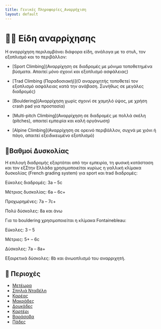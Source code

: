 ```yaml
---
title: Γενικές Πληροφορίες_Αναρρήχιση
layout: default
---
```


# 🧗‍♀️ Είδη αναρρίχησης

Η αναρρίχηση περιλαμβάνει διάφορα είδη, ανάλογα με το στυλ, τον εξοπλισμό και το περιβάλλον:

- [Sport Climbing](Αναρρίχηση σε διαδρομές με μόνιμα τοποθετημένα βύσματα. Απαιτεί μόνο σχοινί και εξοπλισμό ασφάλειας)

- [Trad Climbing (Παραδοσιακή)](Ο αναρριχητής τοποθετεί τον εξοπλισμό ασφάλειας κατά την ανάβαση. Συνήθως σε μεγάλες διαδρομές)

- [Bouldering](Αναρρίχηση χωρίς σχοινί σε χαμηλό ύψος, με χρήση crash pad για προστασία)

- [Multi-pitch Climbing](Αναρρίχηση σε διαδρομές με πολλά σκέλη (pitches), απαιτεί εμπειρία και καλή οργάνωση)

- [Alpine Climbing](Αναρρίχηση σε ορεινό περιβάλλον, συχνά με χιόνι ή πάγο, απαιτεί εξειδικευμένο εξοπλισμό)

## 📍Βαθμοί Δυσκολίας

Η επιλογή διαδρομής εξαρτάται από την εμπειρία, τη φυσική κατάσταση και τον εξΣτην Ελλάδα χρησιμοποιείται κυρίως η γαλλική κλίμακα δυσκολίας (French grading system) για sport και trad διαδρομές:

Εύκολες διαδρομές: 3a – 5c

Μέτριας δυσκολίας: 6a – 6c+

Προχωρημένες: 7a – 7c+

Πολύ δύσκολες: 8a και άνω

Για το bouldering χρησιμοποιείται η κλίμακα Fontainebleau:

Εύκολες: 3 – 5

Μέτριες: 5+ – 6c

Δύσκολες: 7a – 8a+

Εξαιρετικά δύσκολες: 8b και άνωοπλισμό του αναρριχητή.

## 📍 Περιοχές

- [Μετέωρα](meteora)
- [Σπηλιά Νταβέλη](daveli)
- [Καρέας](kareas)
- [Μακράδες](Makrades)
- [Δουκάδες](Doukades)
- [Καρτέρι](Karteri)
- [Βαράσοβα](Varasova)
- [Πάδες](Pades)
